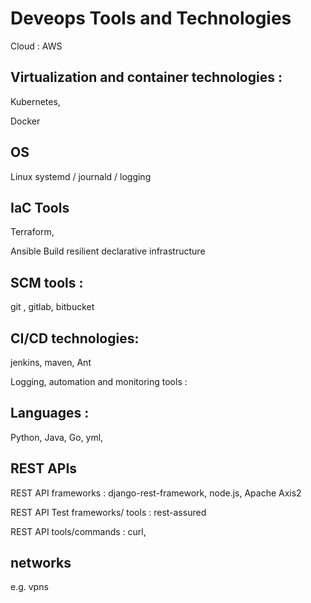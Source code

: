 
# Deveops Tools and Technologies

Cloud : AWS

## Virtualization and container technologies :
  Kubernetes, 
  
  Docker

## OS
 Linux 
 systemd / journald / logging

## IaC Tools
  
  Terraform, 
  
  Ansible
  Build resilient declarative infrastructure 

## SCM tools :
   git , gitlab, bitbucket

## CI/CD technologies:
jenkins, maven, Ant

Logging, automation and monitoring tools :

## Languages : 
Python, Java, Go, yml, 

## REST APIs

REST API frameworks :  django-rest-framework, node.js, Apache Axis2

REST API Test frameworks/ tools : rest-assured

REST API tools/commands :  curl,

## networks

e.g. vpns
